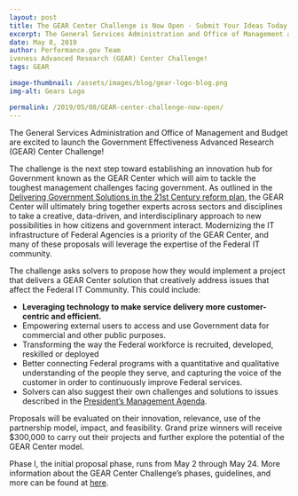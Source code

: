 ```yaml
---
layout: post
title: The GEAR Center Challenge is Now Open - Submit Your Ideas Today!
excerpt: The General Services Administration and Office of Management and Budget are excited to launch the Government Effect
date: May 8, 2019
author: Performance.gov Team
iveness Advanced Research (GEAR) Center Challenge!
tags: GEAR

image-thumbnail: /assets/images/blog/gear-logo-blog.png
img-alt: Gears Logo

permalink: /2019/05/08/GEAR-center-challenge-now-open/
---
```


The General Services Administration and Office of Management and Budget are excited to launch the Government Effectiveness Advanced Research (GEAR) Center Challenge!

The challenge is the next step toward establishing an innovation hub for Government known as the GEAR Center which will aim to tackle the toughest management challenges facing government. As outlined in the [Delivering Government Solutions in the 21st Century reform plan](https://www.performance.gov/GovReform/Reform-and-Reorg-Plan-Final.pdf), the GEAR Center will ultimately bring together experts across sectors and disciplines to take a creative, data-driven, and interdisciplinary approach to new possibilities in how citizens and government interact. Modernizing the IT infrastructure of Federal Agencies is a priority of the GEAR Center, and many of these proposals will leverage the expertise of the Federal IT community.

The challenge asks solvers to propose how they would implement a project that delivers a GEAR Center solution that creatively address issues that affect the Federal IT Community. This could include:

 * **Leveraging technology to make service delivery more customer-centric and efficient.**
 * Empowering external users to access and use Government data for commercial and other public purposes.
 * Transforming the way the Federal workforce is recruited, developed, reskilled or deployed
 * Better connecting Federal programs with a quantitative and qualitative understanding of the people they serve, and capturing the voice of the customer in order to continuously improve Federal services.
 * Solvers can also suggest their own challenges and solutions to issues described in the [President’s Management Agenda](https://www.performance.gov/PMA/Presidents_Management_Agenda.pdf).

 Proposals will be evaluated on their innovation, relevance, use of the partnership model, impact, and feasibility. Grand prize winners will receive $300,000 to carry out their projects and further explore the potential of the GEAR Center model.  

Phase I, the initial proposal phase, runs from May 2 through May 24. More information about the GEAR Center Challenge’s phases, guidelines, and more can be found at [here](https://challenge.gov/a/buzz/challenge/1023/ideas/top).
